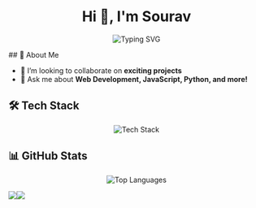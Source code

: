 

<!--
**sourav4243/sourav4243** is a ✨ _special_ ✨ repository because its `README.md` (this file) appears on your GitHub profile.

Here are some ideas to get you started:

- 🔭 I’m currently working on ...
- 🌱 I’m currently learning ...
- 👯 I’m looking to collaborate on ...
- 🤔 I’m looking for help with ...
- 💬 Ask me about ...
- 📫 How to reach me: ...
- 😄 Pronouns: ...
- ⚡ Fun fact: ...
-->
<h1 align="center">Hi 👋, I'm Sourav</h1>
<!-- <h3 align="center">A passionate developer and technology enthusiast</h3> -->

<p align="center">
  <img src="https://readme-typing-svg.demolab.com?font=Fira+Code&pause=1000&color=36BCF7&center=true&vCenter=true&width=435&lines=Welcome+to+my+GitHub+Profile!;Always+learning+and+building...;+%F0%9F%92%BB" alt="Typing SVG" />
</p>
## 🚀 About Me

- 👯 I’m looking to collaborate on **exciting projects**
- 💬 Ask me about **Web Development, JavaScript, Python, and more!**

## 🛠️ Tech Stack
<p align="center">
  <img src="https://skillicons.dev/icons?i=js,ts,react,nextjs,nodejs,python,java,cpp,html,css,tailwind,mongodb,mysql,postgres,git,github,linux,vscode" alt="Tech Stack" />
</p>

## 📊 GitHub Stats
<p align="center">
  <img src="https://github-readme-stats.vercel.app/api/top-langs/?username=sourav4243&layout=compact&theme=radical" alt="Top Languages" />
</p>


<a href="https://www.linkedin.com/in/sourav-kumar-56a6482b4" target="blank"><img src="https://img.shields.io/badge/LinkedIn-0077B5?style=for-the-badge&logo=linkedin&logoColor=white"/></a><a href="mailto:souravkumar18835@gmail.com" target="blank"><img src="https://img.shields.io/badge/Gmail-D14836?style=for-the-badge&logo=gmail&logoColor=white"/></a>
<!--   <a href="https://sourav4243.github.io" target="blank"><img src="https://img.shields.io/badge/Portfolio-36BCF7?style=for-the-badge&logo=vercel&logoColor=white"/></a> -->
<!--
<p align="center">
  <img src="https://komarev.com/ghpvc/?username=sourav4243&label=Profile%20views&color=36BCF7&style=flat" alt="Profile views" />
</p>
-->

